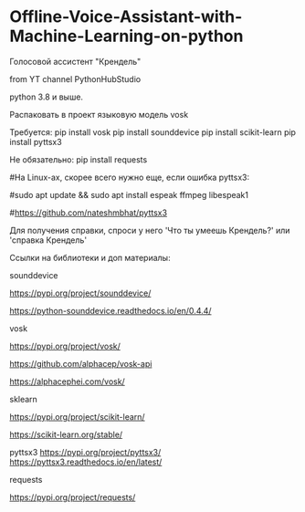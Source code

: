 # Offline-Voice-Assistant-with-Machine-Learning-on-python

Голосовой ассистент "Крендель"

from YT channel PythonHubStudio

python 3.8 и выше.

Распаковать в проект языковую модель vosk

Требуется:
pip install vosk
pip install sounddevice
pip install scikit-learn
pip install pyttsx3

Не обязательно:
pip install requests

#На Linux-ax, скорее всего нужно еще, если ошибка pyttsx3:

#sudo apt update && sudo apt install espeak ffmpeg libespeak1

#https://github.com/nateshmbhat/pyttsx3

Для получения справки, спроси у него 'Что ты умеешь Крендель?' или 'справка Крендель'

Ссылки на библиотеки и доп материалы:

sounddevice

https://pypi.org/project/sounddevice/

https://python-sounddevice.readthedocs.io/en/0.4.4/

vosk

https://pypi.org/project/vosk/

https://github.com/alphacep/vosk-api

https://alphacephei.com/vosk/

sklearn

https://pypi.org/project/scikit-learn/

https://scikit-learn.org/stable/

pyttsx3
https://pypi.org/project/pyttsx3/
https://pyttsx3.readthedocs.io/en/latest/

requests

https://pypi.org/project/requests/
